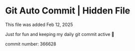 # Git Auto Commit | Hidden File

This file was added Feb 12, 2025

Just for fun and keeping my daily git commit active 🤪

commit number: 366628
